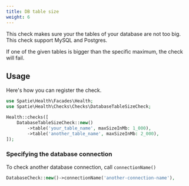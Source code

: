 ```yaml
---
title: DB table size
weight: 6
---
```


This check makes sure your the tables of your database are not too big. This check support MySQL and Postgres.

If one of the given tables is bigger than the specific maximum, the check will fail.

## Usage

Here's how you can register the check.

```php
use Spatie\Health\Facades\Health;
use Spatie\Health\Checks\Checks\DatabaseTableSizeCheck;

Health::checks([
    DatabaseTableSizeCheck::new()
        ->table('your_table_name', maxSizeInMb: 1_000),
        ->table('another_table_name', maxSizeInMb: 2_000),
]);
```

### Specifying the database connection

To check another database connection, call `connectionName()`

```php
DatabaseCheck::new()->connectionName('another-connection-name'),
```
